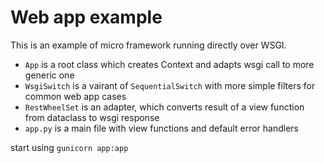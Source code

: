 Web app example
==================

This is an example of micro framework running directly over WSGI.

* `App` is a root class which creates Context and adapts wsgi call to more generic one
* `WsgiSwitch` is a vairant of `SequentialSwitch` with more simple filters for common web app cases
* `RestWheelSet` is an adapter, which converts result of a view function from dataclass to wsgi response
* `app.py` is a main file with view functions and default error handlers

start using `gunicorn app:app`